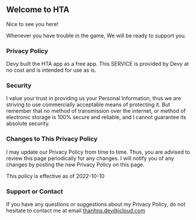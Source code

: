## Welcome to HTA

Nice to see you here!

Whenever you have trouble in the game, We will be ready to support you.

### Privacy Policy

Devy built the HTA app as a free app. This SERVICE is provided by Devy at no cost and is intended for use as is.

### Security

I value your trust in providing us your Personal Information, thus we are striving to use commercially acceptable means of protecting it. But remember that no method of transmission over the internet, or method of electronic storage is 100% secure and reliable, and I cannot guarantee its absolute security.

### Changes to This Privacy Policy

I may update our Privacy Policy from time to time. Thus, you are advised to review this page periodically for any changes. I will notify you of any changes by posting the new Privacy Policy on this page.

This policy is effective as of 2022-10-10

### Support or Contact

If you have any questions or suggestions about my Privacy Policy, do not hesitate to contact me at email thanhns.dev@icloud.com
